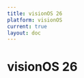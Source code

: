 ```yaml
---
title: visionOS 26
platform: visionOS
current: true
layout: doc
---
```


# visionOS 26

<BetaFeatures 
  title="visionOS 26" 
  platform="visionOS"
/>


<LatestFeatures 
  title="visionOS 26" 
  platform="visionOS"
  dataPath="/v2/visionos_data_feed.json"
  linksData="/v1/essential_links.json"
/>

<SecurityInfo 
  title="visionOS 26" 
  platform="visionOS" 
  dataPath="/v2/visionos_data_feed.json" 
/>
